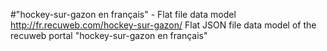 #"hockey-sur-gazon en français" - Flat file data model
http://fr.recuweb.com/hockey-sur-gazon/
Flat JSON file data model of the recuweb portal "hockey-sur-gazon en français"

